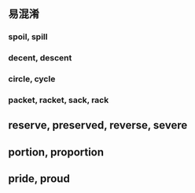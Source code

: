 ## 易混淆

### spoil, spill

<v-dict word="spoil"></v-dict>
<v-dict word="spill"></v-dict>

### decent, descent

<v-dict word="decent"></v-dict>
<v-dict word="descent"></v-dict>

### circle, cycle

<v-dict word="circle"></v-dict>
<v-dict word="cycle"></v-dict>

### packet, racket, sack, rack

<v-dict word="packet"></v-dict>
<v-dict word="racket"></v-dict>
<v-dict word="sack"></v-dict>
<v-dict word="rack"></v-dict>

## reserve, preserved, reverse, severe

<v-dict word="reserve"></v-dict>
<v-dict word="preserved"></v-dict>
<v-dict word="reverse"></v-dict>
<v-dict word="severe"></v-dict>

## portion, proportion

<v-dict word="portion"></v-dict>
<v-dict word="proportion"></v-dict>

## pride, proud

<v-dict word="pride"></v-dict>
<v-dict word="proud"></v-dict>
